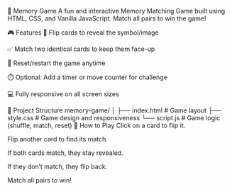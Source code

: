 🧠 Memory Game
A fun and interactive Memory Matching Game built using HTML, CSS, and Vanilla JavaScript. Match all pairs to win the game!

🎮 Features
🧩 Flip cards to reveal the symbol/image

✅ Match two identical cards to keep them face-up

🔁 Reset/restart the game anytime

⏱️ Optional: Add a timer or move counter for challenge

💻 Fully responsive on all screen sizes

📁 Project Structure
memory-game/
│
├── index.html        # Game layout
├── style.css         # Game design and responsiveness
└── script.js         # Game logic (shuffle, match, reset)
🚀 How to Play
Click on a card to flip it.

Flip another card to find its match.

If both cards match, they stay revealed.

If they don’t match, they flip back.

Match all pairs to win!

